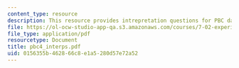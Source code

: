 ```yaml
---
content_type: resource
description: This resource provides intrepretation questions for PBC day 4.
file: https://ol-ocw-studio-app-qa.s3.amazonaws.com/courses/7-02-experimental-biology-communication-spring-2005/0156355b462866c8e1a5280d57e72a52_pbc4_interps.pdf
file_type: application/pdf
resourcetype: Document
title: pbc4_interps.pdf
uid: 0156355b-4628-66c8-e1a5-280d57e72a52
---
```

